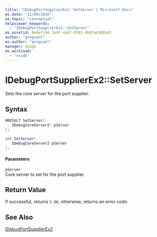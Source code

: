 ```yaml
---
title: "IDebugPortSupplierEx2::SetServer | Microsoft Docs"
ms.date: "11/04/2016"
ms.topic: "conceptual"
helpviewer_keywords: 
  - "IDebugPortSupplierEx2::SetServer"
ms.assetid: 0e8ef194-3a4f-4abf-8382-4607ab3005d1
author: "gregvanl"
ms.author: "gregvanl"
manager: douge
ms.workload: 
  - "vssdk"
---
```

# IDebugPortSupplierEx2::SetServer
Sets the core server for the port supplier.  
  
## Syntax  
  
```cpp  
HRESULT SetServer(  
   IDebugCoreServer2* pServer  
);  
```  
  
```csharp  
int SetServer(  
   IDebugCoreServer2 pServer  
);  
```  
  
#### Parameters  
 `pServer`  
 Core server to set for the port supplier.  
  
## Return Value  
 If successful, returns `S_OK`; otherwise, returns an error code.  
  
## See Also  
 [IDebugPortSupplierEx2](../../../extensibility/debugger/reference/idebugportsupplierex2.md)